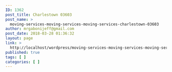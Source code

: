 ```yaml
---
ID: 1362
post_title: Charlestown 03603
post_name: >
  moving-services-moving-services-moving-services-charlestown-03603
author: mrgabonijeff@gmail.com
post_date: 2018-03-28 01:36:32
layout: page
link: >
  http://localhost/wordpress/moving-services-moving-services-moving-services-charlestown-03603/
published: true
tags: [ ]
categories: [ ]
---
```

